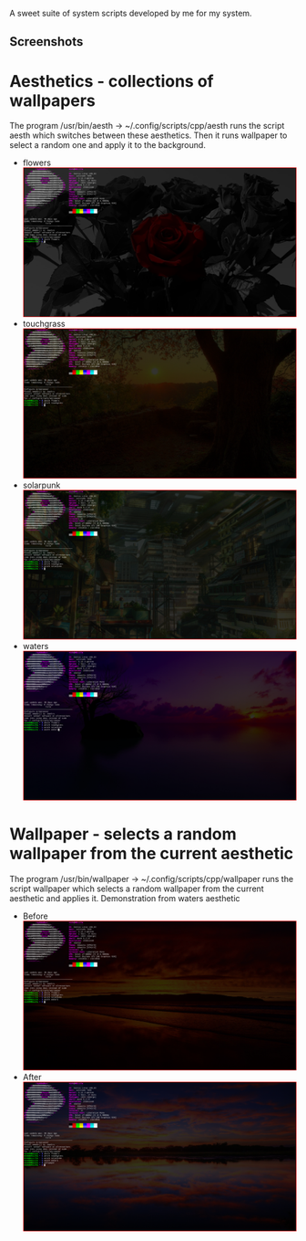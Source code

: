 A sweet suite of system scripts developed by me for my system.

## Screenshots
# Aesthetics - collections of wallpapers
The program /usr/bin/aesth -> ~/.config/scripts/cpp/aesth runs the script aesth which switches between these aesthetics. Then it runs wallpaper to select a random one and apply it to the background.
- flowers
![Screenshot](./ss/screenshot1.png)
- touchgrass
![Screenshot](./ss/screenshot2.png)
- solarpunk
![Screenshot](./ss/screenshot3.png)
- waters
![Screenshot](./ss/screenshot4.png)

# Wallpaper - selects a random wallpaper from the current aesthetic
The program /usr/bin/wallpaper -> ~/.config/scripts/cpp/wallpaper runs the script wallpaper which selects a random wallpaper from the current aesthetic and applies it.
Demonstration from waters aesthetic
- Before
![Screenshot](./ss/screenshot5.png)
- After
![Screenshot](./ss/screenshot6.png)